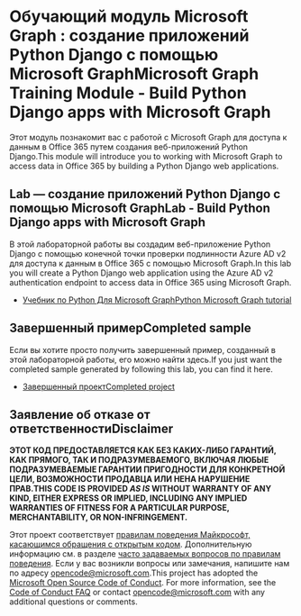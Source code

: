 # <a name="microsoft-graph-training-module---build-python-django-apps-with-microsoft-graph"></a><span data-ttu-id="6f2d7-101">Обучающий модуль Microsoft Graph : создание приложений Python Django с помощью Microsoft Graph</span><span class="sxs-lookup"><span data-stu-id="6f2d7-101">Microsoft Graph Training Module - Build Python Django apps with Microsoft Graph</span></span>

<span data-ttu-id="6f2d7-102">Этот модуль познакомит вас с работой с Microsoft Graph для доступа к данным в Office 365 путем создания веб-приложений Python Django.</span><span class="sxs-lookup"><span data-stu-id="6f2d7-102">This module will introduce you to working with Microsoft Graph to access data in Office 365 by building a Python Django web applications.</span></span>

## <a name="lab---build-python-django-apps-with-microsoft-graph"></a><span data-ttu-id="6f2d7-103">Lab — создание приложений Python Django с помощью Microsoft Graph</span><span class="sxs-lookup"><span data-stu-id="6f2d7-103">Lab - Build Python Django apps with Microsoft Graph</span></span>

<span data-ttu-id="6f2d7-104">В этой лабораторной работы вы создадим веб-приложение Python Django с помощью конечной точки проверки подлинности Azure AD v2 для доступа к данным в Office 365 с помощью Microsoft Graph.</span><span class="sxs-lookup"><span data-stu-id="6f2d7-104">In this lab you will create a Python Django web application using the Azure AD v2 authentication endpoint to access data in Office 365 using Microsoft Graph.</span></span>

- [<span data-ttu-id="6f2d7-105">Учебник по Python Для Microsoft Graph</span><span class="sxs-lookup"><span data-stu-id="6f2d7-105">Python Microsoft Graph tutorial</span></span>](https://docs.microsoft.com/graph/tutorials/python)

## <a name="completed-sample"></a><span data-ttu-id="6f2d7-106">Завершенный пример</span><span class="sxs-lookup"><span data-stu-id="6f2d7-106">Completed sample</span></span>

<span data-ttu-id="6f2d7-107">Если вы хотите просто получить завершенный пример, созданный в этой лабораторной работы, его можно найти здесь.</span><span class="sxs-lookup"><span data-stu-id="6f2d7-107">If you just want the completed sample generated by following this lab, you can find it here.</span></span>

- [<span data-ttu-id="6f2d7-108">Завершенный проект</span><span class="sxs-lookup"><span data-stu-id="6f2d7-108">Completed project</span></span>](demo)

## <a name="disclaimer"></a><span data-ttu-id="6f2d7-109">Заявление об отказе от ответственности</span><span class="sxs-lookup"><span data-stu-id="6f2d7-109">Disclaimer</span></span>

<span data-ttu-id="6f2d7-110">**ЭТОТ КОД  ПРЕДОСТАВЛЯЕТСЯ КАК БЕЗ КАКИХ-ЛИБО ГАРАНТИЙ, КАК ПРЯМОГО, ТАК И ПОДРАЗУМЕВАЕМОГО, ВКЛЮЧАЯ ЛЮБЫЕ ПОДРАЗУМЕВАЕМЫЕ ГАРАНТИИ ПРИГОДНОСТИ ДЛЯ КОНКРЕТНОЙ ЦЕЛИ, ВОЗМОЖНОСТИ ПРОДАВЦА ИЛИ НЕНА НАРУШЕНИЕ ПРАВ.**</span><span class="sxs-lookup"><span data-stu-id="6f2d7-110">**THIS CODE IS PROVIDED *AS IS* WITHOUT WARRANTY OF ANY KIND, EITHER EXPRESS OR IMPLIED, INCLUDING ANY IMPLIED WARRANTIES OF FITNESS FOR A PARTICULAR PURPOSE, MERCHANTABILITY, OR NON-INFRINGEMENT.**</span></span>

<span data-ttu-id="6f2d7-p101">Этот проект соответствует [правилам поведения Майкрософт, касающимся обращения с открытым кодом](https://opensource.microsoft.com/codeofconduct/). Дополнительную информацию см. в разделе [часто задаваемых вопросов по правилам поведения](https://opensource.microsoft.com/codeofconduct/faq/). Если у вас возникли вопросы или замечания, напишите нам по адресу [opencode@microsoft.com](mailto:opencode@microsoft.com).</span><span class="sxs-lookup"><span data-stu-id="6f2d7-p101">This project has adopted the [Microsoft Open Source Code of Conduct](https://opensource.microsoft.com/codeofconduct/). For more information, see the [Code of Conduct FAQ](https://opensource.microsoft.com/codeofconduct/faq/) or contact [opencode@microsoft.com](mailto:opencode@microsoft.com) with any additional questions or comments.</span></span>
